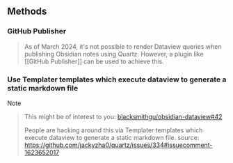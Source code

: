 
## Methods
### GitHub Publisher

> As of March 2024, it's not possible to render Dataview queries when publishing Obsidian notes using Quartz. However, a plugin like [[GitHub Publisher]] can be used to achieve this.

### Use Templater templates which execute dataview to generate a static markdown file

> [!NOTE]
> 
> > This might be of interest to you: [blacksmithgu/obsidian-dataview#42](https://github.com/blacksmithgu/obsidian-dataview/issues/42)
> > 
> > People are hacking around this via Templater templates which execute dataview to generate a static markdown file.
> > source: https://github.com/jackyzha0/quartz/issues/334#issuecomment-1623652017
> 



